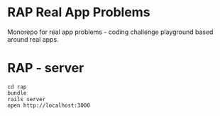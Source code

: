 # RAP Real App Problems

Monorepo for real app problems - coding challenge playground based around real
apps.

# RAP - server

```
cd rap
bundle
rails server
open http://localhost:3000
```

